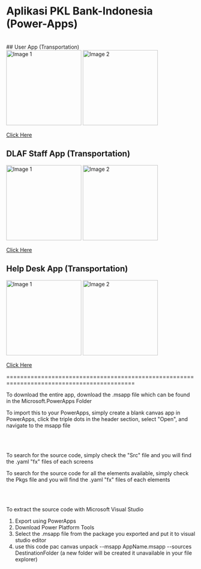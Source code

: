# Aplikasi PKL Bank-Indonesia (Power-Apps)
<br>
## User App (Transportation)

<div style="display: inline-block;">
    <img src="https://github.com/user-attachments/assets/1bdadf77-a31f-4cab-951f-ee711d5b186d" alt="Image 1" width="200" />
    <img src="https://github.com/user-attachments/assets/9d7b1f62-a2f4-4302-a6cd-fa3270667ab3" alt="Image 2" width="200" />
</div>

[Click Here](https://apps.powerapps.com/play/e/759417a2-08f3-e498-9d17-08260e5ab68f/a/444a6df4-c471-412e-911a-a8731f3df2b1?tenantId=3018ecb9-2438-4581-b036-4b625dac9579&sourcetime=1724900251327)

## DLAF Staff App (Transportation)

<div style="display: inline-block;">
    <img src="https://github.com/user-attachments/assets/87152f87-6d6d-48d6-955d-430ada3857e3" alt="Image 1" width="200" />
    <img src="https://github.com/user-attachments/assets/4c5afa74-4831-4b83-a420-56083aaddaec" alt="Image 2" width="200" />
</div>

[Click Here](https://apps.powerapps.com/play/e/759417a2-08f3-e498-9d17-08260e5ab68f/a/f8cb5c40-2ad5-4644-a39c-90009fdcfd44?tenantId=3018ecb9-2438-4581-b036-4b625dac9579&hint=f4a1a4e3-5464-4d50-a44c-665f46eaa87d&sourcetime=1724900345001)

## Help Desk App (Transportation)

<div style="display: inline-block;">
    <img src="https://github.com/user-attachments/assets/994943b7-beb9-4650-9761-a6b843c8cd1a" alt="Image 1" width="200" />
    <img src="https://github.com/user-attachments/assets/435148e9-0879-4114-ab9b-50b675b453cd" alt="Image 2" width="200" />
</div>

[Click Here](https://apps.powerapps.com/play/e/759417a2-08f3-e498-9d17-08260e5ab68f/a/717464ee-2eb8-4b16-b9b0-50f194940e11?tenantId=3018ecb9-2438-4581-b036-4b625dac9579&sourcetime=1724900374827)

===========================================================================================

To download the entire app, download the .msapp file which can be found in the Microsoft.PowerApps Folder

To import this to your PowerApps, simply create a blank canvas app in PowerApps, click the triple dots in the header section, select "Open", and navigate to the msapp file

<br><br>

To search for the source code, simply check the "Src" file and you will find the .yaml "fx" files of each screens

To search for the source code for all the elements available, simply check the Pkgs file and you will find the .yaml "fx" files of each elements

<br><br>


To extract the source code with Microsoft Visual Studio
1. Export using PowerApps
2. Download Power Platform Tools
3. Select the .msapp file from the package you exported and put it to visual studio editor
4. use this code pac canvas unpack --msapp AppName.msapp --sources DestinationFolder (a new folder will be created it unavailable in your file explorer)
